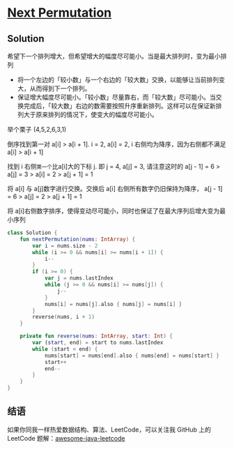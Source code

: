 # [Next Permutation][title]

## Solution
希望下一个排列增大，但希望增大的幅度尽可能小。当是最大排列时，变为最小排列
- 将一个左边的「较小数」与一个右边的「较大数」交换，以能够让当前排列变大，从而得到下一个排列。
- 保证增大幅度尽可能小。「较小数」尽量靠右，而「较大数」尽可能小。当交换完成后，「较大数」右边的数需要按照升序重新排列。这样可以在保证新排列大于原来排列的情况下，使变大的幅度尽可能小。

举个栗子 (4,5,2,6,3,1)
 
 倒序找到第一对 a\[i\] > a\[i + 1\]. i = 2, a\[i\] = 2, i 右侧均为降序，因为右侧都不满足 a\[i\] > a\[i + 1\]
  
  找到 i 右侧`第一个`比a\[i\]大的下标 j. 即 j = 4, a\[j\] = 3, 请注意这时的 a\[j - 1\] = 6 > a\[j\] = 3 > a\[i\] = 2 > a\[j + 1\] = 1 
  
  将 a\[i\] 与 a\[j\]数字进行交换。交换后 a\[i\] 右侧所有数字仍旧保持为降序， a\[j - 1\] = 6 > a\[j\] = 2 > a\[j + 1\] = 1
  
  将 a\[i\]右侧数字排序，使得变动尽可能小，同时也保证了在最大序列后增大变为最小序列

```kotlin
class Solution {
    fun nextPermutation(nums: IntArray) {
        var i = nums.size - 2
        while (i >= 0 && nums[i] >= nums[i + 1]) {
            i--
        }
        if (i >= 0) {
            var j = nums.lastIndex
            while (j >= 0 && nums[i] >= nums[j]) {
                j--
            }
            nums[i] = nums[j].also { nums[j] = nums[i] }
        }
        reverse(nums, i + 1)
    }

    private fun reverse(nums: IntArray, start: Int) {
        var (start, end) = start to nums.lastIndex
        while (start < end) {
            nums[start] = nums[end].also { nums[end] = nums[start] }
            start++
            end--
        }
    }
}
```


## 结语

如果你同我一样热爱数据结构、算法、LeetCode，可以关注我 GitHub 上的 LeetCode 题解：[awesome-java-leetcode][ajl]



[title]: https://leetcode.com/problems/next-permutation
[ajl]: https://github.com/NightXlt/awesome-kotlin-leetcode

